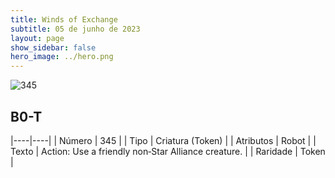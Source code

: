 ```yaml
---
title: Winds of Exchange
subtitle: 05 de junho de 2023
layout: page
show_sidebar: false
hero_image: ../hero.png
---
```


![345](https://mastervault-storage-prod.s3.amazonaws.com/media/card_front/en/600_345_804832b24c3b_en.png)


## B0-T

|----|----|
| Número | 345 |
| Tipo | Criatura (Token) |
| Atributos | Robot |
| Texto | Action: Use a friendly non‑Star Alliance creature. |
| Raridade | Token |
